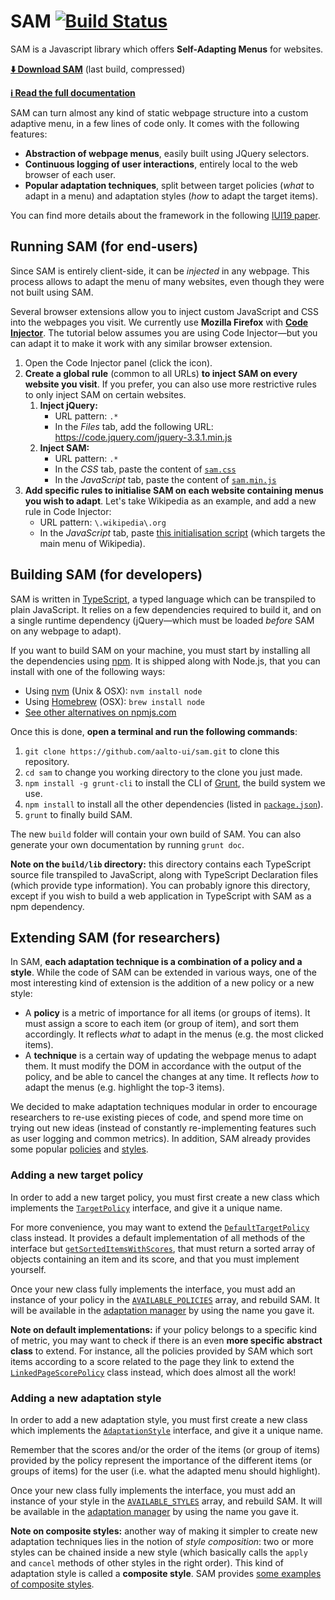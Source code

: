 # SAM [![Build Status](https://travis-ci.org/aalto-ui/sam.svg?branch=master)](https://travis-ci.org/aalto-ui/sam)

SAM is a Javascript library which offers **Self-Adapting Menus** for websites.

**[⬇️ Download SAM](https://aalto-ui.github.io/sam/build/sam.zip)** (last build, compressed)

**[ℹ️ Read the full documentation](https://aalto-ui.github.io/sam/docs/)**

SAM can turn almost any kind of static webpage structure into a custom adaptive menu, in a few lines of code only. It comes with the following features:

* **Abstraction of webpage menus**, easily built using JQuery selectors.
* **Continuous logging of user interactions**, entirely local to the web browser of each user.
* **Popular adaptation techniques**, split between target policies (_what_ to adapt in a menu) and adaptation styles (_how_ to adapt the target items).

You can find more details about the framework in the following [IUI19 paper](https://arxiv.org/abs/1901.08289).



## Running SAM (for end-users)
Since SAM is entirely client-side, it can be _injected_ in any webpage. This process allows to adapt the menu of many websites, even though they were not built using SAM.

Several browser extensions allow you to inject custom JavaScript and CSS into the webpages you visit. We currently use **Mozilla Firefox** with **[Code Injector](https://addons.mozilla.org/en-US/firefox/addon/codeinjector/)**. The tutorial below assumes you are using Code Injector—but you can adapt it to make it work with any similar browser extension.

1. Open the Code Injector panel (click the icon).
2. **Create a global rule** (common to all URLs) **to inject SAM on every website you visit**. If you prefer, you can also use more restrictive rules to only inject SAM on certain websites.
    1. **Inject jQuery:**
        * URL pattern: `.*`
        * In the _Files_ tab, add the following URL: https://code.jquery.com/jquery-3.3.1.min.js
    2. **Inject SAM:**
        * URL pattern: `.*`
        * In the _CSS_ tab, paste the content of [`sam.css`](https://aalto-ui.github.io/sam/build/sam.css)
        * In the _JavaScript_ tab, paste the content of [`sam.min.js`](https://aalto-ui.github.io/sam/build/sam.min.js)
3. **Add specific rules to initialise SAM on each website containing menus you wish to adapt**. Let's take Wikipedia as an example, and add a new rule in Code Injector:
    * URL pattern: `\.wikipedia\.org`
    * In the _JavaScript_ tab, paste [this initialisation script](examples/wikipedia.org/main.js) (which targets the main menu of Wikipedia).

      

## Building SAM (for developers)
SAM is written in [TypeScript](https://www.TypeScriptlang.org/), a typed language which can be transpiled to plain JavaScript. It relies on a few dependencies required to build it, and on a single runtime dependency (jQuery—which must be loaded _before_ SAM on any webpage to adapt).

If you want to build SAM on your machine, you must start by installing all the dependencies using [npm](https://www.npmjs.com/). It is shipped along with Node.js, that you can install with one of the following ways:
* Using [nvm](https://github.com/creationix/nvm) (Unix & OSX): `nvm install node`
* Using [Homebrew](https://brew.sh/) (OSX): `brew install node`
* [See other alternatives on npmjs.com](https://docs.npmjs.com/downloading-and-installing-node-js-and-npm)

Once this is done, **open a terminal and run the following commands**:
1. `git clone https://github.com/aalto-ui/sam.git` to clone this repository.
2. `cd sam` to change you working directory to the clone you just made.
3. `npm install -g grunt-cli` to install the CLI of [Grunt](https://gruntjs.com/), the build system we use.
3. `npm install` to install all the other dependencies (listed in [`package.json`](package.json)).
4. `grunt` to finally build SAM.

The new `build` folder will contain your own build of SAM. You can also generate your own documentation by running `grunt doc`.

**Note on the `build/lib` directory:** this directory contains each TypeScript source file transpiled to JavaScript, along with TypeScript Declaration files (which provide type information). You can probably ignore this directory, except if you wish to build a web application in TypeScript with SAM as a npm dependency.



## Extending SAM (for researchers)
In SAM, **each adaptation technique is a combination of a policy and a style**. While the code of SAM can be extended in various ways, one of the most interesting kind of extension is the addition of a new policy or a new style:

* A **policy** is a metric of importance for all items (or groups of items). It must assign a score to each item (or group of item), and sort them accordingly. It reflects _what_ to adapt in the menus (e.g. the most clicked items).
* A **technique** is a certain way of updating the webpage menus to adapt them. It must modify the DOM in accordance with the output of the policy, and be able to cancel the changes at any time. It reflects _how_ to adapt the menus (e.g. highlight the top-3 items).

We decided to make adaptation techniques modular in order to encourage researchers to re-use existing pieces of code, and spend more time on trying out new ideas (instead of constantly re-implementing features such as user logging and common metrics). In addition, SAM already provides some popular [policies](src/ts/adaptations/policies) and [styles](src/ts/adaptations/styles).


### Adding a new target policy
In order to add a new target policy, you must first create a new class which implements the [`TargetPolicy`](https://aalto-ui.github.io/sam/docs/interfaces/adaptation.targetpolicy.html) interface, and give it a unique name.

For more convenience, you may want to extend the [`DefaultTargetPolicy`](https://aalto-ui.github.io/sam/docs/classes/adaptation.defaulttargetpolicy.html) class instead. It provides a default implementation of all methods of the interface but [`getSortedItemsWithScores`](https://aalto-ui.github.io/sam/docs/interfaces/adaptation.targetpolicy.html#getsorteditemswithscores), that must return a sorted array of objects containing an item and its score, and that you must implement yourself.

Once your new class fully implements the interface, you must add an instance of your policy in the [`AVAILABLE_POLICIES`](https://aalto-ui.github.io/sam/docs/modules/adaptation.html#available_policies) array, and rebuild SAM. It will be available in the [adaptation manager](https://aalto-ui.github.io/sam/docs/classes/adaptation.adaptationmanager.html) by using the name you gave it.


**Note on default implementations:** if your policy belongs to a specific kind of metric, you may want to check if there is an even **more specific abstract class** to extend. For instance, all the policies provided by SAM which sort items according to a score related to the page they link to extend the [`LinkedPageScorePolicy`](https://aalto-ui.github.io/sam/docs/classes/adaptation.linkedpagescorepolicy.html) class instead, which does almost all the work!


### Adding a new adaptation style
In order to add a new adaptation style, you must first create a new class which implements the [`AdaptationStyle`](https://aalto-ui.github.io/sam/docs/interfaces/adaptation.adaptationstyle.html) interface, and give it a unique name.

Remember that the scores and/or the order of the items (or group of items) provided by the policy represent the importance of the different items (or groups of items) for the user (i.e. what the adapted menu should highlight).

Once your new class fully implements the interface, you must add an instance of your style in the [`AVAILABLE_STYLES`](https://aalto-ui.github.io/sam/docs/modules/adaptation.html#available_styles) array, and rebuild SAM. It will be available in the [adaptation manager](https://aalto-ui.github.io/sam/docs/classes/adaptation.adaptationmanager.html) by using the name you gave it.


**Note on composite styles:** another way of making it simpler to create new adaptation techniques lies in the notion of _style composition_: two or more styles can be chained inside a new style (which basically calls the `apply` and `cancel` methods of other styles in the right order). This kind of adaptation style is called a **composite style**. SAM provides [some examples of composite styles](https://github.com/aalto-ui/sam/tree/master/src/ts/adaptations/styles/composites).